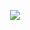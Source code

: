 <p align="center">
  <a href="https://skillicons.dev">
    <img src="https://skillicons.dev/icons?i=html,css,js,react,sass,tailwind,bootstrap,nodejs,express,nextjs,c,java,git,github,figma,mongodb,mysql,vscode,wordpress" />
  </a>
</p>

